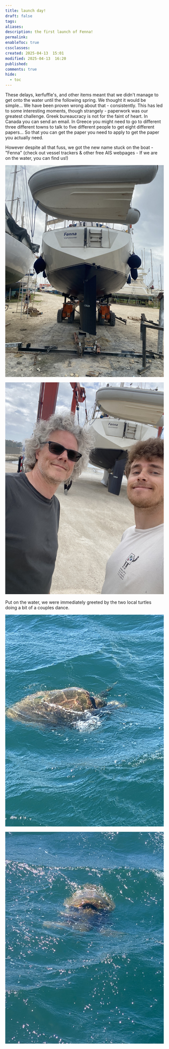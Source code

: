 ```yaml
---
title: launch day!
draft: false
tags: 
aliases: 
description: the first launch of Fenna!
permalink: 
enableToc: true
cssclasses: 
created: 2025-04-13  15:01
modified: 2025-04-13  16:20
published: 
comments: true
hide:
  - toc
---
```


These delays, kerfuffle's, and other items meant that we didn't manage to get onto the water until the following spring. We thought it would be simple... We have been proven wrong about that - consistently. This has led to some interesting moments, though strangely - paperwork was our greatest challenge. Greek bureaucracy is not for the faint of heart. In Canada you can send an email. In Greece you might need to go to different three different towns to talk to five different people to get eight different papers... So that you can get the paper you need to apply to get the paper you actually need. 

However despite all that fuss, we got the new name stuck on the boat - "Fenna" (check out vessel trackers & other free AIS webpages - If we are on the water, you can find us!)


![](attachments/fenna_on_trailer.jpg)

![](attachments/fenna_first_launch.jpg)

Put on the water, we were immediately greeted by the two local turtles doing a bit of a couples dance. 

![](attachments/turtles_mating.jpg)

![](attachments/turtles_mating2.jpg)
 
 
